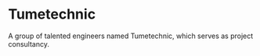 # Tumetechnic

A group of talented engineers named Tumetechnic, which serves as project consultancy.
